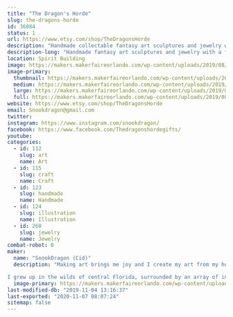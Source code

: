 ```yaml
---
title: "The Dragon's Horde"
slug: the-dragons-horde
id: 36084
status: 1
url: https://www.etsy.com/shop/TheDragonsHorde
description: "Handmade collectable fantasy art sculptures and jewelry with a focus on dragons. Light up dragons, glow in the dark dragons, and color changing dragons are some of my specialties. I also make various other odd animal figures."
description-long: "Handmade fantasy art sculptures and jewelry with a focus on dragons. Light up dragons, glow in the dark dragons, and color changing dragons are some of my specialties. I also make various other odd animal figures like glow in the dark Blobfish, armored battle corgis, grumpy chickens, and mystical Kitsune foxes. These figurines are 100% handmade from start to finish. I will also have some of my larger sculptures on display, including my sculpture of Figment!"
location: Spirit Building
image: https://makers.makerfaireorlando.com/wp-content/uploads/2019/08/DSCN4757-1024x877.jpg
image-primary:
  thumbnail: https://makers.makerfaireorlando.com/wp-content/uploads/2019/08/DSCN4757-150x150.jpg
  medium: https://makers.makerfaireorlando.com/wp-content/uploads/2019/08/DSCN4757-300x257.jpg
  large: https://makers.makerfaireorlando.com/wp-content/uploads/2019/08/DSCN4757-1024x877.jpg
  full: https://makers.makerfaireorlando.com/wp-content/uploads/2019/08/DSCN4757.jpg
website: https://www.etsy.com/shop/TheDragonsHorde
email: Snookdragon@gmail.com
twitter: 
instagram: https://www.instagram.com/snookdragon/
facebook: https://www.facebook.com/Thedragonshordegifts/
youtube: 
categories:
  - id: 112
    slug: art
    name: Art
  - id: 115
    slug: craft
    name: Craft
  - id: 123
    slug: handmade
    name: Handmade
  - id: 124
    slug: illustration
    name: Illustration
  - id: 260
    slug: jewelry
    name: Jewelry
combat-robot: 0
maker:
  name: "SnookDragon (Cid)"
  description: "Making art brings me joy and I create my art from my home where I also raise my two children. Everything I make is done by hand. I start by designing on paper, then sculpt in clay, mold with silicone, and cast copies in durable resin that then are hand finished by me.

I grew up in the wilds of central Florida, surrounded by an array of interesting reptiles that piqued my interest in the fantastic reptilian creatures known as dragons. For as long as I can remember I have had a love for dragons and fantasy creatures and that has always been depicted in my art. Art has always been my focus and I excelled in my studies in school winning several awards in art shows and through college where I studied fine art. Since 2013 I have been selling my handmade figurines on Etsy."
  image-primary: https://makers.makerfaireorlando.com/wp-content/uploads/2019/08/dragonprofile.jpg
last-modified-db: "2019-11-04 13:16:37"
last-exported: "2020-11-07 08:07:24"
sitemap: false
---
```

